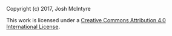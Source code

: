Copyright (c) 2017, Josh McIntyre

This work is licensed under a [Creative Commons Attribution 4.0 International License](https://creativecommons.org/licenses/by/4.0/).
